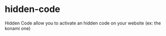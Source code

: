 hidden-code
===========

Hidden Code allow you to activate an hidden code on your website (ex: the konami one)